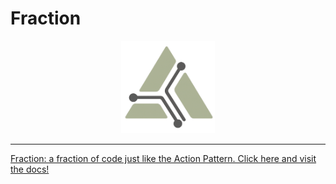 # Fraction

<p align="center">
    <img src="./arts/logo.png" alt="Fraction for Laravel" width="150">
</p>

---

[Fraction: a fraction of code just like the Action Pattern. Click here and visit the docs!](https://devajmeireles.github.io/fraction/)
